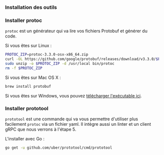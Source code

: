 ### Installation des outils

### Installer protoc  

`protoc` est un générateur qui va lire vos fichiers Protobuf et générer du code.

Si vous êtes sur Linux :
```bash
PROTOC_ZIP=protoc-3.3.0-osx-x86_64.zip
curl -OL https://github.com/google/protobuf/releases/download/v3.3.0/$PROTOC_ZIP
sudo unzip -o $PROTOC_ZIP -d /usr/local bin/protoc
rm -f $PROTOC_ZIP
```
Si vous êtes sur Mac OS X :
```bash
brew install protobuf
```
Si vous êtes sur Windows, vous pouvez [télécharger l'exécutable ici](https://github.com/google/protobuf/releases/download/v3.5.1/protoc-3.5.1-win32.zip).

### Installer prototool
`prototool` est une commande qui va vous permettre d'utiliser plus facilement `protoc` via un fichier yaml. Il intègre aussi un linter et un client gRPC que nous verrons à l'étape 5.

L'installer avec Go :
```bash
go get -u github.com/uber/prototool/cmd/prototool
```
